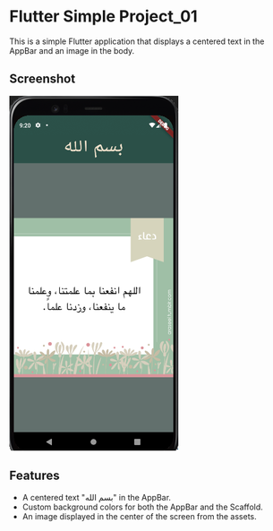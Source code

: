 # Flutter Simple Project_01 

This is a simple Flutter application that displays a centered text in the AppBar and an image in the body.
## Screenshot

![App Screenshot](images/appScreenshot.png)


## Features
- A centered text "بسم الله" in the AppBar.
- Custom background colors for both the AppBar and the Scaffold.
- An image displayed in the center of the screen from the assets.
